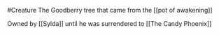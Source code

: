 #Creature 
The Goodberry tree that came from the [[pot of awakening]]

Owned by [[Sylda]] until he was surrendered to [[The Candy Phoenix]]

